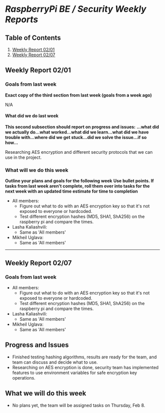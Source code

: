# ***RaspberryPi BE / Security Weekly Reports***

## Table of Contents
1. [Weekly Report 02/01](#weekly-report-0201)
2. [Weekly Report 02/07](#weekly-report-0207)

## Weekly Report 02/01

### Goals from last week

**Exact copy of the third section from last week (goals from a week ago)**

N/A


#### What did we do last week

**This second subsection should report on progress and issues:**
**...what did we actually do...what worked...what did we learn...what did we have trouble with...where did we get stuck...did we solve the issue...if so how...**

Researching AES encryption and different security protocols that we can use in the project.


### What will we do this week

**Outline your plans and goals for the following week**
**Use bullet points. If tasks from last week aren't complete, roll them over into tasks for the next week with an updated time estimate for time to completion**

- All members:
	- Figure out what to do with an AES encryption key so that it's not exposed to everyone or hardcoded.
	- Test different encryption hashes (MD5, SHA1, ShA256) on the raspberry pi and compare the times.
- Lasha Kaliashvili:
	- Same as 'All members'
- Mikheil Uglava:
	- Same as 'All members'

-------------------------
## Weekly Report 02/07

### Goals from last week

- All members:
	- Figure out what to do with an AES encryption key so that it's not exposed to everyone or hardcoded.
	- Test different encryption hashes (MD5, SHA1, ShA256) on the raspberry pi and compare the times.
- Lasha Kaliashvili:
	- Same as 'All members'
- Mikheil Uglava:
	- Same as 'All members'

## Progress and Issues
- Finished testing hashing algorithms, results are ready for the team, and team can discuss and decide what to use.
- Researching on AES encryption is done, security team has implemented features to use environment variables for safe encryption key operations.

## What we will do this week

- No plans yet, the team will be assigned tasks on Thursday, Feb 8.




